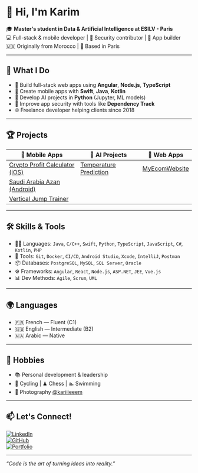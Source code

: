 # 👋 Hi, I'm Karim

🎓 **Master's student in Data & Artificial Intelligence at ESILV - Paris**  
💻 Full-stack & mobile developer | 🔐 Security contributor | 📱 App builder  
🇲🇦 Originally from Morocco | 📍 Based in Paris

---

## 🔧 What I Do

- 🚀 Build full-stack web apps using **Angular**, **Node.js**, **TypeScript**
- 📱 Create mobile apps with **Swift**, **Java**, **Kotlin**
- 🤖 Develop AI projects in **Python** (Jupyter, ML models)
- 🔐 Improve app security with tools like **Dependency Track**
- 🌐 Freelance developer helping clients since 2018

---

## 🏆 Projects

| 📱 Mobile Apps | 🧠 AI Projects | 🛒 Web Apps |
|---------------|----------------|------------|
| [Crypto Profit Calculator (iOS)](https://apps.apple.com/ma/app/crypto-profit-calculator-app/id6475302492) | [Temperature Prediction](https://github.com/DrcKarim/TemperaturePrediction) | [MyEcomWebsite](https://github.com/DcrKarim/MyEcomWebsite) |
| [Saudi Arabia Azan (Android)](https://play.google.com/store/apps/details?id=com.SalahPrayerTime.AzanSaudiArabiaTiming) |  |  |
| [Vertical Jump Trainer](https://play.google.com/store/apps/details?id=com.IncreaseVerticalJumpWorkout.VerticalJumpWorkoutAtHome) |  |  |

---

## 🛠 Skills & Tools

- 👨‍💻 Languages: `Java`, `C/C++`, `Swift`, `Python`, `TypeScript`, `JavaScript`, `C#`, `Kotlin`, `PHP`
- 🧰 Tools: `Git`, `Docker`, `CI/CD`, `Android Studio`, `Xcode`, `IntelliJ`, `Postman`
- 📦 Databases: `PostgreSQL`, `MySQL`, `SQL Server`, `Oracle`
- ⚙️ Frameworks: `Angular`, `React`, `Node.js`, `ASP.NET`, `JEE`, `Vue.js`
- 📊 Dev Methods: `Agile`, `Scrum`, `UML`

---

## 🌍 Languages

- 🇫🇷 French — Fluent (C1)
- 🇬🇧 English — Intermediate (B2)
- 🇲🇦 Arabic — Native

---

## 🎯 Hobbies

- 📚 Personal development & leadership
- 🚴 Cycling | ♟ Chess | 🏊 Swimming
- 📸 Photography [@kariiieeem](https://www.instagram.com/kariiieeem)

---

## 📫 Let's Connect!

[![LinkedIn](https://img.shields.io/badge/LinkedIn-blue?logo=linkedin)](https://www.linkedin.com/in/karim-bouchaane-8912417b/)  
[![GitHub](https://img.shields.io/badge/GitHub-%2312100E.svg?logo=github&logoColor=white)](https://github.com/DrcKarim)  
[![Portfolio](https://img.shields.io/badge/Portfolio-kariiim.com-blueviolet)](https://fisio.education/editeur/kariiim.com)

---

_“Code is the art of turning ideas into reality.”_


<!--
**DrcKarim/DrcKarim** is a ✨ _special_ ✨ repository because its `README.md` (this file) appears on your GitHub profile.

Here are some ideas to get you started:

- 🔭 I’m currently working on ...
- 🌱 I’m currently learning ...
- 👯 I’m looking to collaborate on ...
- 🤔 I’m looking for help with ...
- 💬 Ask me about ...
- 📫 How to reach me: ...
- 😄 Pronouns: ...
- ⚡ Fun fact: ...
-->
